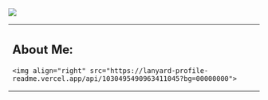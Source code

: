 <img src="https://cdn.discordapp.com/banners/1030495490963411045/700a7e90f05ce6854260e1cf97c15508.webp?size=1024" draggable="false">


<table>
	 <td width="1200px">
	 <h2>About Me:</h2>

    <img align="right" src="https://lanyard-profile-readme.vercel.app/api/1030495490963411045?bg=00000000">
